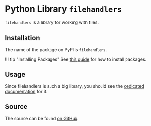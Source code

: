# Python Library `filehandlers`

`filehandlers` is a library for working with files.

## Installation

The name of the package on PyPI is `filehandlers`.

!!! tip "Installing Packages"
    See [this guide](https://packaging.python.org/tutorials/installing-packages/) for how to install packages.

## Usage

Since filehandlers is such a big library, you should see the [dedicated documentation](https://filehandlers.rdil.rocks) for it.

## Source

The source can be found [on GitHub](https://github.com/RDIL/filehandlers).
